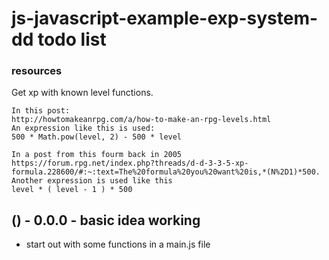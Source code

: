 # js-javascript-example-exp-system-dd todo list




### resources

Get xp with known level functions.

```
In this post:
http://howtomakeanrpg.com/a/how-to-make-an-rpg-levels.html
An expression like this is used:
500 * Math.pow(level, 2) - 500 * level
```

```
In a post from this fourm back in 2005
https://forum.rpg.net/index.php?threads/d-d-3-3-5-xp-formula.228600/#:~:text=The%20formula%20you%20want%20is,*(N%2D1)*500.
Another expression is used like this
level * ( level - 1 ) * 500
```

## () - 0.0.0 - basic idea working
* start out with some functions in a main.js file

